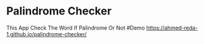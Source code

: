 # Palindrome Checker
This App Check The Word If Palindrome Or Not
#Demo
https://ahmed-reda-1.github.io/palindrome-checker/
